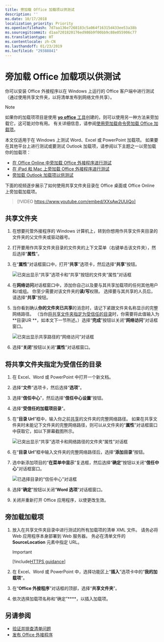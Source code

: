 ```yaml
---
title: 旁加载 Office 加载项以供测试
description: ''
ms.date: 10/17/2018
localization_priority: Priority
ms.openlocfilehash: 7d7aa136e7268183c5a064f16315d433ee53a38b
ms.sourcegitcommit: d1aa7201820176ed986b9f00bb9c88e055906c77
ms.translationtype: HT
ms.contentlocale: zh-CN
ms.lasthandoff: 01/23/2019
ms.locfileid: "29388841"
---
```

# <a name="sideload-office-add-ins-for-testing"></a>旁加载 Office 加载项以供测试

你可以安装 Office 外接程序以在 Windows 上运行的 Office 客户端中进行测试（通过使用共享文件夹，以将清单发布到网络文件共享）。

> [!NOTE]
> 如果你的加载项项目是使用 [**yo office** 工具](https://github.com/OfficeDev/generator-office)创建的，则可以使用另一种方法来旁加载它，这可能对你有用。 有关详细信息，请参阅[使用旁加载命令旁加载 Office 加载项](sideload-office-addin-using-sideload-command.md)。

本文仅适用于在 Windows 上测试 Word、Excel 或 PowerPoint 加载项。 如果要在其他平台上进行测试或要测试 Outlook 加载项，请参阅以下主题之一以旁加载你的加载项：

- [在 Office Online 中旁加载 Office 外接程序进行测试](sideload-office-add-ins-for-testing.md)
- [在 iPad 和 Mac 上旁加载 Office 外接程序进行测试](sideload-an-office-add-in-on-ipad-and-mac.md)
- [旁加载 Outlook 加载项以供测试](https://docs.microsoft.com/outlook/add-ins/sideload-outlook-add-ins-for-testing)


下面的视频逐步展示了如何使用共享文件夹目录在 Office 桌面或 Office Online 上旁加载加载项。  


> [!VIDEO https://www.youtube.com/embed/XXsAw2UUiQo]


## <a name="share-a-folder"></a>共享文件夹

1. 在想要托管外接程序的 Windows 计算机上，转到你想用作共享文件夹目录的文件夹的父文件夹或驱动器号。

2. 打开要用作共享文件夹目录的文件夹的上下文菜单（右键单击该文件夹），然后选择“**属性**”。

3. 在“**属性**”对话框窗口中，打开“**共享**”选项卡，然后选择“**共享**”按钮。

    ![已突出显示“共享”选项卡和“共享”按钮的文件夹“属性”对话框](../images/sideload-windows-properties-dialog.png)

4. 在**网络访问**对话框窗口中，添加你自己以及要与其共享加载项的任何其他用户和/或组。 你至少需要对该文件夹的**读/写**权限。 选择要与其共享的人员后，请选择“**共享**”按钮。

5. 当你看到确认**你的文件夹已共享**的消息时，请记下紧跟文件夹名称显示的完整网络路径。 （当你[将共享文件夹指定为受信任的目录](#specify-the-shared-folder-as-a-trusted-catalog)时，你需要将此值输入为**目录UR **，如本文下一节所述。）选择“**完成**”按钮以关闭“**网络访问**”对话框窗口。

   ![已突出显示共享路径的“网络访问”对话框](../images/sideload-windows-network-access-dialog.png)

6. 选择“**关闭**”按钮以关闭“**属性**”对话框窗口。

## <a name="specify-the-shared-folder-as-a-trusted-catalog"></a>将共享文件夹指定为受信任的目录
      
1. 在 Excel、Word 或 PowerPoint 中打开一个新文档。
    
2. 选择“**文件**”选项卡，然后选择“**选项**”。
    
3. 选择“**信任中心**”，然后选择“**信任中心设置**”按钮。
    
4. 选择“**受信任的加载项目录**”。
    
5. 在“**目录 Url**”框中，输入你之前[共享](#share-a-folder)的文件夹的完整网络路径。 如果在共享文件夹时未能记下文件夹的完整网络路径，则可以从文件夹的“**属性**”对话框窗口中获取它，如以下屏幕截图所示。 

    ![已突出显示“共享”选项卡和网络路径的文件夹“属性”对话框](../images/sideload-windows-properties-dialog-2.png)
    
6. 在“**目录 Url**”框中输入文件夹的完整网络路径后，选择“**添加目录**”按钮。

7. 选中新添加项目的“**在菜单中显示**”复选框，然后选择“**确定**”按钮以关闭“**信任中心**”对话框窗口。 

    ![已选择目录的“信任中心”对话框](../images/sideload-windows-trust-center-dialog.png)

8. 选择“**确定**”按钮以关闭“**Word 选项**”对话框窗口。

9. 关闭并重新打开 Office 应用程序，以使更改生效。
    

## <a name="sideload-your-add-in"></a>旁加载加载项


1. 放入在共享文件夹目录中进行测试的所有加载项的清单 XML 文件。 请务必将 Web 应用程序本身部署到 Web 服务器。 务必在清单文件的 **SourceLocation** 元素中指定 URL。

    > [!IMPORTANT]
    > [!include[HTTPS guidance](../includes/https-guidance.md)]

2. 在 Excel、Word 或 PowerPoint 中，选择功能区上“**插入**”选项卡中的“**我的加载项**”。

3. 在“**Office 外接程序**”对话框的顶部，选择“**共享文件夹**”。

4. 依次选择加载项名称和“确定”****，以插入加载项。


## <a name="see-also"></a>另请参阅

- [验证并排查清单问题](troubleshoot-manifest.md)
- [发布 Office 外接程序](../publish/publish.md)
    
